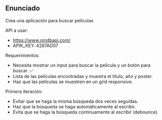 ## Enunciado

Crea una aplicación para buscar películas

API a usar:

- https://www.omdbapi.com/
- APIK_KEY: 4287AD07

Requerimientos:

- Necesita mostrar un input para buscar la película y un botón para buscar. ✅
- Lista de las películas encontradas y muestra el título, año y poster.
- Haz que las películas se muestren en un grid responsive.

Primera iteración:

- Evitar que se haga la misma búsqueda dos veces seguidas.
- Haz que la búsqueda se haga automáticamente al escribir.
- Evita que se haga la búsqueda continuamente al escribir (debounce)